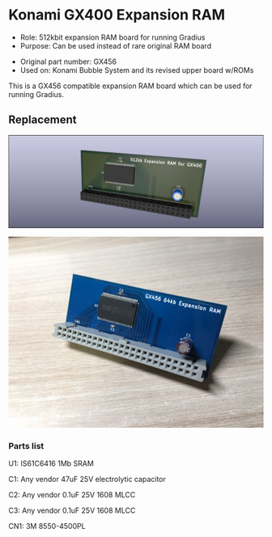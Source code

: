 # Konami GX400 Expansion RAM
* Role: 512kbit expansion RAM board for running Gradius
* Purpose: Can be used instead of rare original RAM board</p>
* Original part number: GX456
* Used on: Konami Bubble System and its revised upper board w/ROMs

This is a GX456 compatible expansion RAM board which can be used for running Gradius.


## Replacement
<p align=center><img alt="GX400EXPRAM" src="./GX400EXPRAM.png" height="auto" width="640"></p>
<p align=center><img alt="GX400EXPRAM_real" src="./GX400EXPRAM_real.JPG" height="auto" width="640"></p>

### Parts list
U1: IS61C6416 1Mb SRAM</p>
C1: Any vendor 47uF 25V electrolytic capacitor</p>
C2: Any vendor 0.1uF 25V 1608 MLCC</p>
C3: Any vendor 0.1uF 25V 1608 MLCC</p>
CN1: 3M 8550-4500PL

